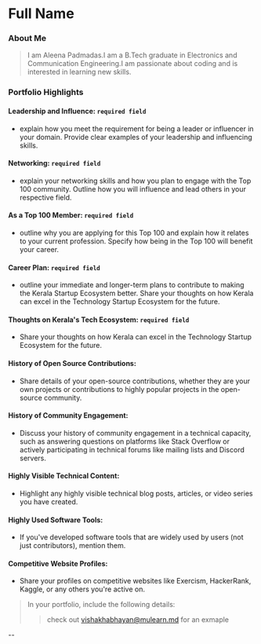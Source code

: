 # Full Name 

### About Me

> I am Aleena Padmadas.I am a B.Tech graduate in Electronics and Communication Engineering.I am passionate about coding and is interested in learning new skills.


### Portfolio Highlights



#### Leadership and Influence: `required field`

- explain how you meet the requirement for being a leader or influencer in your domain. Provide clear examples of your leadership and influencing skills.

#### Networking: `required field`

- explain your networking skills and how you plan to engage with the Top 100 community. Outline how you will influence and lead others in your respective field.

#### As a Top 100 Member: `required field`

- outline why you are applying for this Top 100 and explain how it relates to your current profession. Specify how being in the Top 100 will benefit your career.

#### Career Plan: `required field`

- outline your immediate and longer-term plans to contribute to making the Kerala Startup Ecosystem better. Share your thoughts on how Kerala can excel in the Technology Startup Ecosystem for the future.

#### Thoughts on Kerala's Tech Ecosystem: `required field`

- Share your thoughts on how Kerala can excel in the Technology Startup Ecosystem for the future.

#### History of Open Source Contributions:

- Share details of your open-source contributions, whether they are your own projects or contributions to highly popular projects in the open-source community.

#### History of Community Engagement:

-  Discuss your history of community engagement in a technical capacity, such as answering questions on platforms like Stack Overflow or actively participating in technical forums like mailing lists and Discord servers.

#### Highly Visible Technical Content:

- Highlight any highly visible technical blog posts, articles, or video series you have created.

#### Highly Used Software Tools:

- If you've developed software tools that are widely used by users (not just contributors), mention them.

#### Competitive Website Profiles:

- Share your profiles on competitive websites like Exercism, HackerRank, Kaggle, or any others you're active on.



> In your portfolio, include the following details:
>> check out [vishakhabhayan@mulearn.md](./profile/vishakhabhayan@mulearn.md) for an exmaple

--
